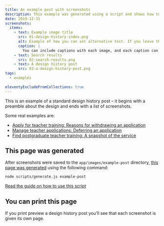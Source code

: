 ```yaml
---
title: An example post with screenshots
description: This example was generated using a script and shows how to automatically include a list of screenshots at the end of your post.
date: 2019-12-31
screenshots:
  items:
    - text: Example image title
      src: 01-design-history-index.png
      alt: Example of how you can set alternative text. If you leave this off, the default alt text will be 'Screenshot of [image title]'.
      caption: |
        You can include captions with each image, and each caption can include markdown. This is a screenshot of the [index page](/).
    - text: Search results
      src: 02-search-results.png
    - text: A design history post
      src: 03-a-design-history-post.png
tags:
  - examples
  
eleventyExcludeFromCollections: true
---
```


This is an example of a standard design history post – it begins with a preamble about the design and ends with a list of screenshots.

Some real examples are:

- [Apply for teacher training: Reasons for withdrawing an application](https://becoming-a-teacher.design-history.education.gov.uk/apply-for-teacher-training/reason-for-withdraw/)
- [Manage teacher applications: Deferring an application](https://becoming-a-teacher.design-history.education.gov.uk/manage-teacher-training-applications/deferring-applications-to-the-next-cycle/)
- [Find postgraduate teacher training: A snapshot of the service](https://becoming-a-teacher.design-history.education.gov.uk/find-teacher-training/find-december-2019/)

## This page was generated

After screenshots were saved to the `app/images/example-post` directory, [this page was generated](https://github.com/x-govuk/govuk-design-history-template/pull/11/commits/473f5aca5d978a3d18ac188b98c6c8ef6c000713) using the following command:

```bash
node scripts/generate.js example-post
```

[Read the guide on how to use this script](https://x-govuk.github.io/govuk-design-history/generate-a-page-of-screenshots/#generate-a-page-of-screenshots-from-a-folder-of-images)

## You can print this page

If you print preview a design history post you’ll see that each screenshot is given its own page.
